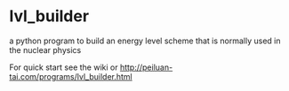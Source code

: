 # lvl_builder
a python program to build an energy level scheme that is normally used in the nuclear physics

For quick start see the wiki or http://peiluan-tai.com/programs/lvl_builder.html
